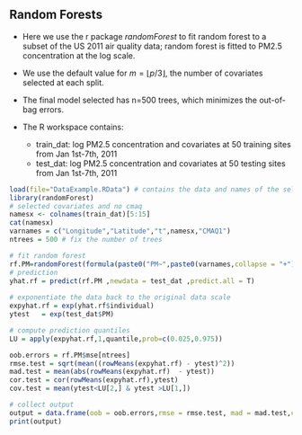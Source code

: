 ##  Random Forests

* Here we use the r package *randomForest* to fit random forest to a subset of the US 2011 air quality data; random forest is fitted to PM2.5 concentration at the log scale.
* We use the default value for $m = \left \lfloor{p/3}\right \rfloor$, the number of covariates selected at each split.
* The final model selected has n=500 trees, which minimizes the out-of-bag errors.
* The R workspace contains:

    + train_dat: log PM2.5 concentration and covariates at 50 training sites from Jan 1st-7th, 2011
    + test_dat:  log PM2.5 concentration and covariates at 50 testing sites from Jan 1st-7th, 2011


```r
load(file="DataExample.RData") # contains the data and names of the selected covariates
library(randomForest)
# selected covariates and no cmaq
namesx <- colnames(train_dat)[5:15]
cat(namesx)
varnames = c("Longitude","Latitude","t",namesx,"CMAQ1")
ntrees = 500 # fix the number of trees

# fit random forest
rf.PM=randomForest(formula(paste0("PM~",paste0(varnames,collapse = "+"))),data=train_dat,importance=TRUE,ntree=ntrees)
# prediction
yhat.rf = predict(rf.PM ,newdata = test_dat ,predict.all = T)
  
# exponentiate the data back to the original data scale
expyhat.rf = exp(yhat.rf$individual)
ytest   = exp(test_dat$PM)

# compute prediction quantiles
LU = apply(expyhat.rf,1,quantile,prob=c(0.025,0.975))

oob.errors = rf.PM$mse[ntrees]
rmse.test = sqrt(mean((rowMeans(expyhat.rf) - ytest)^2))
mad.test = mean(abs(rowMeans(expyhat.rf)  - ytest))
cor.test = cor(rowMeans(expyhat.rf),ytest)
cov.test = mean(ytest<LU[2,] & ytest >LU[1,])

# collect output
output = data.frame(oob = oob.errors,rmse = rmse.test, mad = mad.test,cor = cor.test, cov = cov.test)
print(output)
```